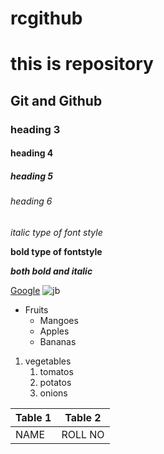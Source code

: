# rcgithub
# this is repository
## Git and Github
### heading 3
#### heading 4
##### heading 5
###### heading 6
*italic type of font style*

**bold type of fontstyle**

***both bold and italic***

[Google](www.google.com)
![jb](https://i.guim.co.uk/img/media/aabf85bed892db49a7dc88955cc31d360873a819/0_108_2912_1748/master/2912.jpg?width=620&quality=85&auto=format&fit=max&s=a4968f32aad9ff3e9970a4931fe86396)

* Fruits
  * Mangoes
  * Apples
  * Bananas
1. vegetables
   1. tomatos
   2. potatos
   3. onions
   
Table 1 | Table 2
--------|--------
NAME|ROLL NO
